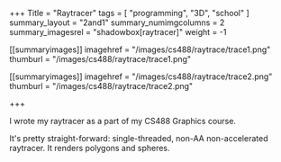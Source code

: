+++
Title = "Raytracer"
tags = [ "programming", "3D", "school" ]
summary_layout = "2and1"
summary_numimgcolumns = 2
summary_imagesrel = "shadowbox[raytracer]"
weight = -1

[[summaryimages]]
imagehref = "/images/cs488/raytrace/trace1.png"
thumburl = "/images/cs488/raytrace/trace1.png"

[[summaryimages]]
imagehref = "/images/cs488/raytrace/trace2.png"
thumburl = "/images/cs488/raytrace/trace2.png"

+++
<p>I wrote my raytracer as a part of my CS488 Graphics course.</p>
<p>It's pretty straight-forward: single-threaded, non-AA non-accelerated raytracer. It renders polygons and spheres.</p>
